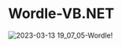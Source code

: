 # Wordle-VB.NET
![2023-03-13 19_07_05-Wordle!](https://user-images.githubusercontent.com/54689202/224852102-31353313-ed2e-4699-bfc2-0ceebd24ee1f.png)
